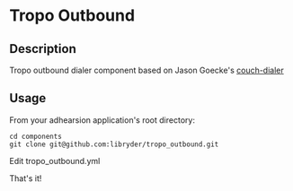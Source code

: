 Tropo Outbound
==============

Description
-----------
Tropo outbound dialer component based on Jason Goecke's [couch-dialer](https://github.com/tropo/couch-dialer)

Usage
-----
From your adhearsion application's root directory:

    cd components
    git clone git@github.com:libryder/tropo_outbound.git

Edit tropo_outbound.yml

That's it!